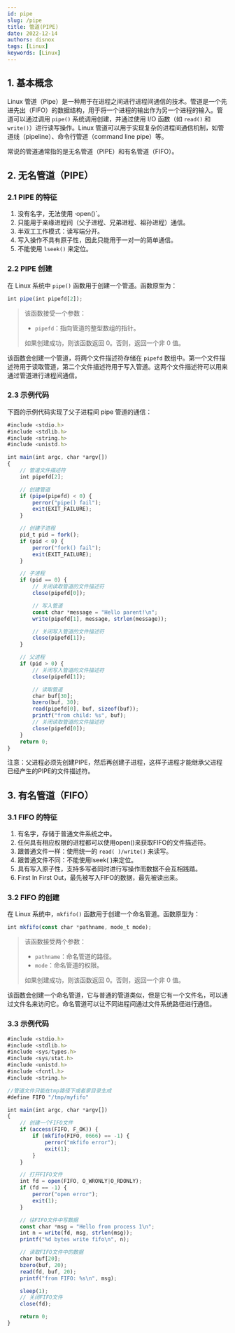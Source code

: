 ```yaml
---
id: pipe
slug: /pipe
title: 管道(PIPE)
date: 2022-12-14
authors: disnox
tags: [Linux]
keywords: [Linux]
---
```


<!-- truncate -->

## 1. 基本概念

Linux 管道（Pipe）是一种用于在进程之间进行进程间通信的技术。管道是一个先进先出（FIFO）的数据结构，用于将一个进程的输出作为另一个进程的输入。管道可以通过调用 `pipe()` 系统调用创建，并通过使用 I/O 函数（如 `read()` 和 `write()`）进行读写操作。Linux 管道可以用于实现复杂的进程间通信机制，如管道线（pipeline）、命令行管道（command line pipe）等。

常说的管道通常指的是无名管道（PIPE）和有名管道（FIFO）。

## 2. 无名管道（PIPE）

### 2.1 PIPE 的特征

1. 没有名字，无法使用 ·open()`。
2. 只能用于亲缘进程间（父子进程、兄弟进程、祖孙进程）通信。
3. 半双工工作模式：读写端分开。
4. 写入操作不具有原子性，因此只能用于一对一的简单通信。
5. 不能使用 `lseek()` 来定位。

### 2.2 PIPE 创建

在 Linux 系统中 `pipe()` 函数用于创建一个管道。函数原型为：

```jsx showLineNumbers
int pipe(int pipefd[2]);
```

> 该函数接受一个参数：
>
> - `pipefd`：指向管道的整型数组的指针。
>
> 如果创建成功，则该函数返回 0。否则，返回一个非 0 值。

该函数会创建一个管道，将两个文件描述符存储在 `pipefd` 数组中。第一个文件描述符用于读取管道，第二个文件描述符用于写入管道。这两个文件描述符可以用来通过管道进行进程间通信。

### 2.3 示例代码

下面的示例代码实现了父子进程间 pipe 管道的通信：

```jsx showLineNumbers
#include <stdio.h>
#include <stdlib.h>
#include <string.h>
#include <unistd.h>

int main(int argc, char *argv[]) 
{
    // 管道文件描述符
    int pipefd[2];

    // 创建管道
    if (pipe(pipefd) < 0) {
        perror("pipe() fail");
        exit(EXIT_FAILURE);
    }

    // 创建子进程
    pid_t pid = fork();
    if (pid < 0) {
        perror("fork() fail");
        exit(EXIT_FAILURE);
    }

    // 子进程
    if (pid == 0) {
        // 关闭读取管道的文件描述符
        close(pipefd[0]);

        // 写入管道
        const char *message = "Hello parent!\n";
        write(pipefd[1], message, strlen(message));

        // 关闭写入管道的文件描述符
		close(pipefd[1]);
	}

	// 父进程
	if (pid > 0) {
		// 关闭写入管道的文件描述符
        close(pipefd[1]);

        // 读取管道
		char buf[30];
		bzero(buf, 30);
        read(pipefd[0], buf, sizeof(buf));
		printf("from child: %s", buf);
        // 关闭读取管道的文件描述符
		close(pipefd[0]);
	}
	return 0;
}
```

注意：父进程必须先创建PIPE，然后再创建子进程，这样子进程才能继承父进程已经产生的PIPE的文件描述符。

## 3. 有名管道（FIFO）

### 3.1 FIFO 的特征

1. 有名字，存储于普通文件系统之中。
2. 任何具有相应权限的进程都可以使用open()来获取FIFO的文件描述符。
3. 跟普通文件一样：使用统一的 `read( )/write()` 来读写。
4. 跟普通文件不同：不能使用lseek( )来定位。
5. 具有写入原子性，支持多写者同时进行写操作而数据不会互相践踏。
6. First In First Out，最先被写入FIFO的数据，最先被读出来。

### 3.2 FIFO 的创建

在 Linux 系统中，`mkfifo()` 函数用于创建一个命名管道。函数原型为：

```jsx showLineNumbers
int mkfifo(const char *pathname, mode_t mode);
```

> 该函数接受两个参数：
>
> - `pathname`：命名管道的路径。
> - `mode`：命名管道的权限。
>
> 如果创建成功，则该函数返回 0。否则，返回一个非 0 值。

该函数会创建一个命名管道，它与普通的管道类似，但是它有一个文件名，可以通过文件名来访问它。命名管道可以让不同进程间通过文件系统路径进行通信。

### 3.3 示例代码

```jsx showLineNumbers
#include <stdio.h>
#include <stdlib.h>
#include <sys/types.h>
#include <sys/stat.h>
#include <unistd.h>
#include <fcntl.h>
#include <string.h>

//管道文件只能在tmp路径下或者家目录生成
#define FIFO "/tmp/myfifo"

int main(int argc, char *argv[])
{
    // 创建一个FIFO文件
	if (access(FIFO, F_OK)) {
		if (mkfifo(FIFO, 0666) == -1) {
			perror("mkfifo error");
			exit(1);
		}
	}

    // 打开FIFO文件
    int fd = open(FIFO, O_WRONLY|O_RDONLY);
    if (fd == -1) {
        perror("open error");
        exit(1);
    }

    // 往FIFO文件中写数据
    const char *msg = "Hello from process 1\n";
    int n = write(fd, msg, strlen(msg));
	printf("%d bytes write fifo\n", n);

	// 读取FIFO文件中的数据
	char buf[20];
	bzero(buf, 20);
	read(fd, buf, 20);
	printf("from FIFO: %s\n", msg);

	sleep(1);
    // 关闭FIFO文件
    close(fd);

    return 0;
}
```















